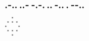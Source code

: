 # <h1>  .-.. ..- -.-. .. -.. . --..  </h1>

   
       
       *
     * * *
    *     *
     * * *
       *

